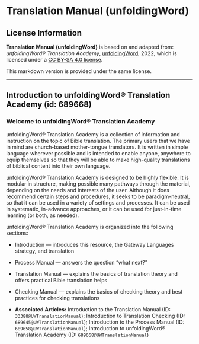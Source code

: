# Translation Manual (unfoldingWord)

## License Information

**Translation Manual (unfoldingWord)** is based on and adapted from: _unfoldingWord® Translation Academy_, [unfoldingWord](https://unfoldingword.org/utw), 2022, which is licensed under a [CC BY-SA 4.0 license](https://creativecommons.org/licenses/by-sa/4.0/legalcode.en).

This markdown version is provided under the same license.



--------------------------------

## Introduction to unfoldingWord® Translation Academy (id: 689668)

### Welcome to unfoldingWord® Translation Academy

unfoldingWord® Translation Academy is a collection of information and instruction on the topic of Bible translation. The primary users that we have in mind are church\-based mother\-tongue translators. It is written in simple language wherever possible and is intended to enable anyone, anywhere to equip themselves so that they will be able to make high\-quality translations of biblical content into their own language.

unfoldingWord® Translation Academy is designed to be highly flexible. It is modular in structure, making possible many pathways through the material, depending on the needs and interests of the user. Although it does recommend certain steps and procedures, it seeks to be paradigm\-neutral, so that it can be used in a variety of settings and processes. It can be used in systematic, in\-advance approaches, or it can be used for just\-in\-time learning (or both, as needed).

unfoldingWord® Translation Academy is organized into the following sections:

* Introduction — introduces this resource, the Gateway Languages strategy, and translation
* Process Manual — answers the question “what next?”
* Translation Manual — explains the basics of translation theory and offers practical Bible translation helps
* Checking Manual — explains the basics of checking theory and best practices for checking translations

* **Associated Articles:** Introduction to the Translation Manual (ID: `33388@UWTranslationManual`); Introduction to Translation Checking (ID: `689645@UWTranslationManual`); Introduction to the Process Manual (ID: `689658@UWTranslationManual`); Introduction to unfoldingWord® Translation Academy (ID: `689668@UWTranslationManual`)

